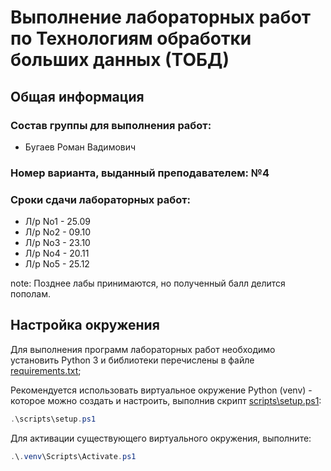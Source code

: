 # Выполнение лабораторных работ по Технологиям обработки больших данных (ТОБД)

## Общая информация 

### Состав группы для выполнения работ:

* Бугаев Роман Вадимович 

### Номер варианта, выданный преподавателем: №4

### Сроки сдачи лабораторных работ:

* Л/р No1 - 25.09
* Л/р No2 - 09.10
* Л/р No3 - 23.10
* Л/р No4 - 20.11
* Л/р No5 - 25.12

note: Позднее лабы принимаются, но полученный балл делится пополам.

## Настройка окружения

Для выполнения программ лабораторных работ необходимо установить Python 3 и библиотеки перечислены в файле [requirements.txt](./scripts/requirements.txt);

Рекомендуется использовать виртуальное окружение Python (venv) - которое можно создать и настроить, выполнив скрипт [scripts\setup.ps1](scripts\setup.ps1):

```powershell
.\scripts\setup.ps1
```

Для активации существующего виртуального окружения, выполните:

```powershell
.\.venv\Scripts\Activate.ps1
```
